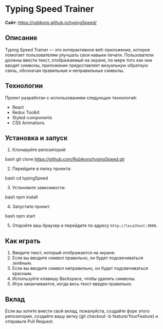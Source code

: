 # Typing Speed Trainer

**Сайт**: https://rubikorp.github.io/typingSpeed/

## Описание

Typing Speed Trainer — это интерактивное веб-приложение, которое помогает пользователям улучшать свои навыки печати. Пользователи должны ввести текст, отображаемый на экране, по мере того как они вводят символы, приложение предоставляет визуальную обратную связь, обозначая правильные и неправильные символы.

## Технологии

Проект разработан с использованием следующих технологий:

- React
- Redux Toolkit
- Styled-components
- CSS Animations

## Установка и запуск

1. Клонируйте репозиторий:

bash
git clone https://github.com/Rubikorp/typingSpeed.git

2. Перейдите в папку проекта:

bash
cd typingSpeed

3. Установите зависимости:

bash
npm install

4. Запустите проект:

bash
npm start

5. Откройте ваш браузер и перейдите по адресу `http://localhost:3000`.

## Как играть

1. Введите текст, который отображается на экране.
2. Если вы вводите символ правильно, он будет подсвечиваться зелёным.
3. Если вы вводите символ неправильно, он будет подсвечиваться красным.
4. Используйте клавишу Backspace, чтобы удалить символы.
5. Игра заканчивается, когда весь текст введен правильно.

## Вклад

Если вы хотите внести свой вклад, пожалуйста, создайте форк этого репозитория, создайте вашу ветку (git checkout -b feature/YourFeature) и отправьте Pull Request.
